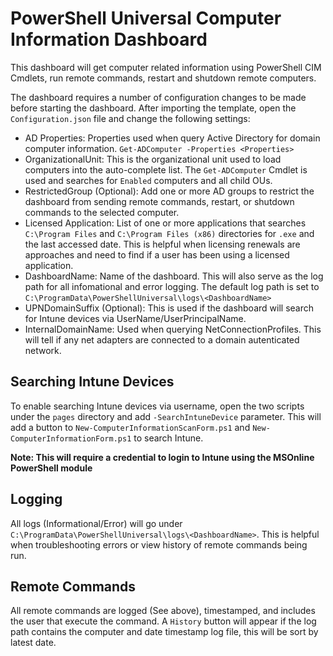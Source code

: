 # PowerShell Universal Computer Information Dashboard

This dashboard will get computer related information using PowerShell CIM Cmdlets, run remote commands, restart and shutdown remote computers.

The dashboard requires a number of configuration changes to be made before starting the dashboard. After importing the template, open the `Configuration.json` file and change the following settings:

* AD Properties: Properties used when query Active Directory for domain computer information. `Get-ADComputer -Properties <Properties>`
* OrganizationalUnit: This is the organizational unit used to load computers into the auto-complete list. The `Get-ADComputer` Cmdlet is used and searches for `Enabled` computers and all child OUs. 
* RestrictedGroup (Optional): Add one or more AD groups to restrict the dashboard from sending remote commands, restart, or shutdown commands to the selected computer.
* Licensed Application: List of one or more applications that searches `C:\Program Files` and `C:\Program Files (x86)` directories for `.exe` and the last accessed date. This is helpful when licensing renewals are approaches and need to find if a user has been using a licensed application.
* DashboardName: Name of the dashboard. This will also serve as the log path for all infomational and error logging. The default log path is set to `C:\ProgramData\PowerShellUniversal\logs\<DashboardName>`
* UPNDomainSuffix (Optional): This is used if the dashboard will search for Intune devices via UserName/UserPrincipalName.
* InternalDomainName: Used when querying NetConnectionProfiles. This will tell if any net adapters are connected to a domain autenticated network.

## Searching Intune Devices

To enable searching Intune devices via username, open the two scripts under the `pages` directory and add `-SearchIntuneDevice` parameter. This will add a button to `New-ComputerInformationScanForm.ps1` and `New-ComputerInformationForm.ps1` to search Intune.

**Note: This will require a credential to login to Intune using the MSOnline PowerShell module**

## Logging

All logs (Informational/Error) will go under `C:\ProgramData\PowerShellUniversal\logs\<DashboardName>`. This is helpful when troubleshooting errors or view history of remote commands being run.

## Remote Commands

All remote commands are logged (See above), timestamped, and includes the user that execute the command. A `History` button will appear if the log path contains the computer and date timestamp log file, this will be sort by latest date.